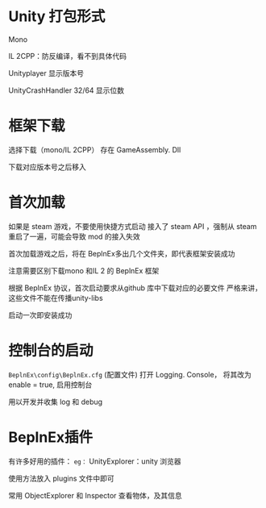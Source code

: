 # Unity 打包形式
Mono

IL 2CPP：防反编译，看不到具体代码

Unityplayer 显示版本号

UnityCrashHandler 32/64 显示位数

# 框架下载
选择下载（mono/IL 2CPP）
存在 GameAssembly. Dll

下载对应版本号之后移入


# 首次加载
如果是 steam 游戏，不要使用快捷方式启动
接入了 steam  API ，强制从 steam 重启了一遍，可能会导致 mod 的接入失效

首次加载游戏之后，将在 BeplnEx多出几个文件夹，即代表框架安装成功

注意需要区别下载mono 和IL 2 的 BeplnEx 框架

根据 BeplnEx 协议，首次启动要求从github 库中下载对应的必要文件
严格来讲，这些文件不能在传播unity-libs

启动一次即安装成功

# 控制台的启动
`BeplnEx\config\BeplnEx.cfg` (配置文件)
打开 Logging. Console，
将其改为 enable = true, 启用控制台

用以开发并收集 log 和 debug

# BeplnEx插件
有许多好用的插件：
`eg：` UnityExplorer：unity 浏览器

使用方法放入 plugins 文件中即可

常用 ObjectExplorer 和 Inspector
查看物体，及其信息






